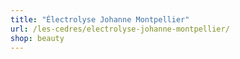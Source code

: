 ```yaml
---
title: "Électrolyse Johanne Montpellier"
url: /les-cedres/electrolyse-johanne-montpellier/
shop: beauty
---
```

